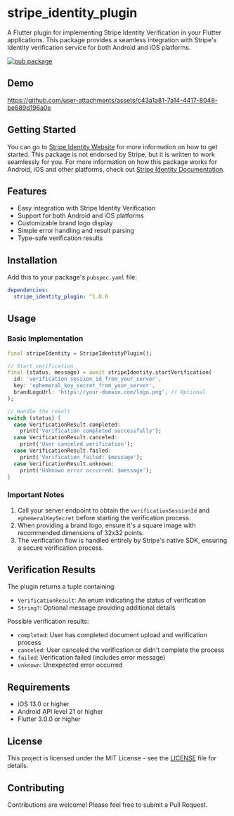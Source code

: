# stripe_identity_plugin

A Flutter plugin for implementing Stripe Identity Verification in your Flutter applications. This package provides a seamless integration with Stripe's Identity verification service for both Android and iOS platforms.

[![pub package](https://img.shields.io/pub/v/stripe_identity_plugin.svg)](https://pub.dev/packages/stripe_identity_plugin)

## Demo

https://github.com/user-attachments/assets/c43a1a81-7a14-4417-8048-be689d196a0e

## Getting Started
You can go to [Stripe Identity Website](https://stripe.com/identity) for more information on how to get started.
This package is not endorsed by Stripe, but it is written to work seamlessly for you. For more information on how this package works for Android, iOS and other platforms, check out [Stripe Identity Documentation](https://docs.stripe.com/identity).

## Features

- Easy integration with Stripe Identity Verification
- Support for both Android and iOS platforms
- Customizable brand logo display
- Simple error handling and result parsing
- Type-safe verification results

## Installation

Add this to your package's `pubspec.yaml` file:

```yaml
dependencies:
  stripe_identity_plugin: ^1.0.0
```

## Usage

### Basic Implementation

```dart
final stripeIdentity = StripeIdentityPlugin();

// Start verification
final (status, message) = await stripeIdentity.startVerification(
  id: 'verification_session_id_from_your_server',
  key: 'ephemeral_key_secret_from_your_server',
  brandLogoUrl: 'https://your-domain.com/logo.png', // Optional
);

// Handle the result
switch (status) {
  case VerificationResult.completed:
    print('Verification completed successfully');
  case VerificationResult.canceled:
    print('User canceled verification');
  case VerificationResult.failed:
    print('Verification failed: $message');
  case VerificationResult.unknown:
    print('Unknown error occurred: $message');
}
```

### Important Notes

1. Call your server endpoint to obtain the `verificationSessionId` and `ephemeralKeySecret` before starting the verification process.
2. When providing a brand logo, ensure it's a square image with recommended dimensions of 32x32 points.
3. The verification flow is handled entirely by Stripe's native SDK, ensuring a secure verification process.

## Verification Results

The plugin returns a tuple containing:

- `VerificationResult`: An enum indicating the status of verification
- `String?`: Optional message providing additional details

Possible verification results:

- `completed`: User has completed document upload and verification process
- `canceled`: User canceled the verification or didn't complete the process
- `failed`: Verification failed (includes error message)
- `unknown`: Unexpected error occurred

## Requirements

- iOS 13.0 or higher
- Android API level 21 or higher
- Flutter 3.0.0 or higher

## License

This project is licensed under the MIT License - see the [LICENSE](LICENSE) file for details.

## Contributing

Contributions are welcome! Please feel free to submit a Pull Request.
